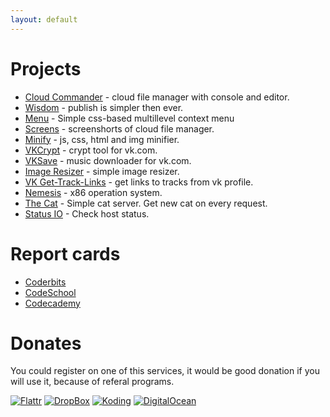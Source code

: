 ```yaml
---
layout: default
---
```


Projects
=====================

- [Cloud Commander](http://cloudcmd.io "Cloud Commander") - cloud file manager with console and editor.
- [Wisdom](https://github.com/coderaiser/wisdom "Wisdom") - publish is simpler then ever.
- [Menu](http://coderaiser.github.io/menu "Menu") - Simple css-based multillevel context menu
- [Screens](http://screen.cloudcmd.io "Screens of file manager") - screenshorts of cloud file manager.
- [Minify](http://coderaiser.github.io/minify "Minify") - js, css, html and img minifier.
- [VKCrypt](http://coderaiser.github.io/vkcrypt "VKCrypt") - crypt tool for vk.com.
- [VKSave](http://coderaiser.github.io/vksave "VKSave") - music downloader for vk.com.
- [Image Resizer](http://coderaiser.github.io/image-resizer/) - simple image resizer.
- [VK Get-Track-Links](http://jsfiddle.net/coderaiser/jdUSY/embedded/result/) - get links to tracks from vk profile.
- [Nemesis](http://coderaiser.github.io/nemesis "Nemesis") - x86 operation system.
- [The Cat](http://coderaiser.github.io/thecat "The Cat") - Simple cat server. Get new cat on every request.
- [Status IO](http://coderaiser.github.io/status-io "Status IO") - Check host status.

Report cards
=====================

- [Coderbits](https://coderbits.com/coderaiser)
- [CodeSchool](https://codeschool.com/users/coderaiser)
- [Codecademy](http://codecademy.com/en/coderaiser)

Donates
=====================
You could register on one of this services, it would be good donation 
if you will use it, because of referal programs.

[![Flattr][FlattrIMG]][FlattrURL]
[![DropBox][DropBoxIMG]][DropBoxURL]
[![Koding][KodingIMG]][KodingURL]
[![DigitalOcean][DigitalOceanIMG]][DigitalOceanURL]

[FlattrIMG]:                https://api.flattr.com/button/flattr-badge-large.png
[DropBoxIMG]:               https://cf.dropboxstatic.com/static/images/favicon-vflk5FiAC.ico
[KodingIMG]:                https://koding.com/a/images/favicon.ico
[DigitalOceanIMG]:          https://www.filepicker.io/api/file/cIYC9tyqTGCgV2iqAx05/convert?w=32&h=32

[FlattrURL]:                https://flattr.com/submit/auto?user_id=coderaiser&url=github.com/coderaiser/coderaiser.github.io&title=coderaiser.github.io&language=&tags=github&category=everything "Flattr"
[DropBoxURL]:               https://db.tt/z282RbT1xU "DropBox"
[KodingURL]:                https://koding.com/R/cloudcmd "Koding"
[DigitalOceanURL]:          https://m.do.co/c/331c4947c5df "Digital Ocean"
